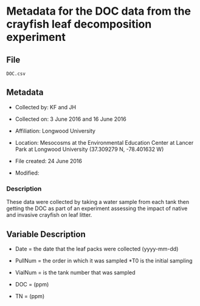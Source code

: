 # Metadata for the DOC data from the crayfish leaf decomposition experiment

## File 

`DOC.csv`

## Metadata

* Collected by: KF and JH

* Collected on: 3 June 2016 and 16 June 2016

* Affiliation: Longwood University

* Location: Mesocosms at the Environmental Education Center at Lancer Park at Longwood University (37.309279 N, -78.401632 W) 

* File created: 24 June 2016

* Modified: 

### Description

These data were collected by taking a water sample from each tank then getting the DOC as part of an experiment assessing the impact of native and invasive crayfish on leaf litter.

## Variable Description 

* Date = the date that the leaf packs were collected (yyyy-mm-dd)

* PullNum = the order in which it was sampled
  *T0 is the initial sampling
  
* VialNum = is the tank number that was sampled

* DOC = (ppm)

* TN = (ppm)